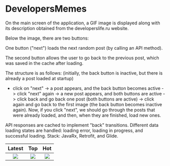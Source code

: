 # DevelopersMemes
On the main screen of the application, a GIF image is displayed along with its description obtained from the developerslife.ru website.

Below the image, there are two buttons:

One button ("next") loads the next random post (by calling an API method).

The second button allows the user to go back to the previous post, which was saved in the cache after loading.

The structure is as follows: (initially, the back button is inactive, but there is already a post loaded at startup) 
- click on "next" -> a post appears, and the back button becomes active -> 
click "next" again -> a new post appears, and both buttons are active -> 
click back and go back one post (both buttons are active) -> 
click again and go back to the first image (the back button becomes inactive again). 
Now, if you click "next", we should go through the posts that were already loaded, and then, when they are finished, load new ones.

API responses are cached to implement "back" transitions. 
Different data loading states are handled: loading error, loading in progress, and successful loading. 
Stack: JavaRx, Retrofit, and Glide.

Latest             | Top         |  Hot
:-------------------------:|:-------------------------:|:-------------------------:
![](https://github.com/dyoma-veronika/DevelopersLife/blob/master/screenshots/device-2021-01-31-222038.png)   |![](https://github.com/dyoma-veronika/DevelopersLife/blob/master/screenshots/device-2021-01-31-222117.png) |![](https://github.com/dyoma-veronika/DevelopersLife/blob/master/screenshots/device-2021-01-31-222150.png)
